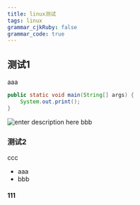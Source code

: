```yaml
---
title: linux测试 
tags: linux
grammar_cjkRuby: false
grammar_code: true
---
```

## 测试1
aaa
```java
public static void main(String[] args) {
	System.out.print();
}
```
![enter description here](https://ship-file.oss-cn-beijing.aliyuncs.com/xiaoshujiang/linux测试/1568202732561.png)
bbb
### 测试2
ccc
- aaa
- bbb
#### 111
